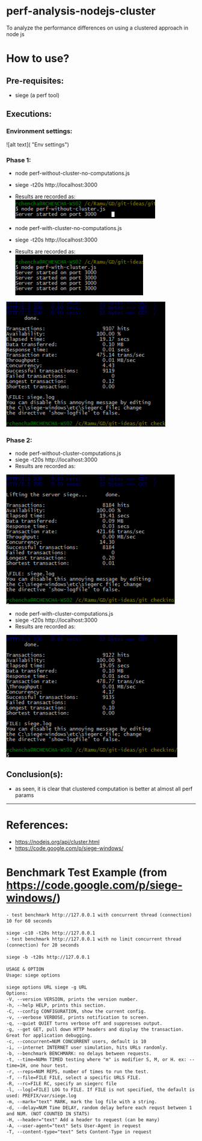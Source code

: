 # perf-analysis-nodejs-cluster
To analyze the performance differences on using a clustered approach in node js


# How to use?

## Pre-requisites:

- siege (a perf tool)


## Executions:

### Environment settings:
![alt text](  "Env settings")

### Phase 1:
- node perf-without-cluster-no-computations.js
- siege  -t20s http://localhost:3000
- Results are recorded as:
![alt text](https://github.com/RamuRChenchaiah/perf-analysis-nodejs-cluster/blob/master/1-perf-without-cluster-no-computations-executions.PNG "perf-without-cluster-no-computations")


- node perf-with-cluster-no-computations.js
- siege  -t20s http://localhost:3000
- Results are recorded as:
![alt text](https://github.com/RamuRChenchaiah/perf-analysis-nodejs-cluster/blob/master/1-perf-with-cluster-no-computations-executions.PNG "perf-with-cluster-no-computations")


![alt text](https://github.com/RamuRChenchaiah/perf-analysis-nodejs-cluster/blob/master/2-perf-with-cluster-no-computations.PNG "perf-with-cluster-no-computations")

### Phase 2:
- node perf-without-cluster-computations.js
- siege  -t20s http://localhost:3000
- Results are recorded as:

![alt text](https://github.com/RamuRChenchaiah/perf-analysis-nodejs-cluster/blob/master/3-perf-without-cluster-computations.PNG "perf-without-cluster-computations")



- node perf-with-cluster-computations.js
- siege  -t20s http://localhost:3000
- Results are recorded as:

![alt text](https://github.com/RamuRChenchaiah/perf-analysis-nodejs-cluster/blob/master/3-perf-with-cluster-computations.PNG "perf-with-cluster-computations")

## Conclusion(s):
- as seen, it is clear that clustered computation is better at almost all perf params


---

# References:

- https://nodejs.org/api/cluster.html
- https://code.google.com/p/siege-windows/

# Benchmark Test Example (from https://code.google.com/p/siege-windows/)
```
- test benchmark http://127.0.0.1 with concurrent thread (connection) 10 for 60 seconds

siege -c10 -t20s http://127.0.0.1
- test benchmark http://127.0.0.1 with no limit concurrent thread (connection) for 20 seconds

siege -b -t20s http://127.0.0.1

USAGE & OPTION
Usage: siege options

siege options URL siege -g URL
Options:
-V, --version VERSION, prints the version number.
-h, --help HELP, prints this section.
-C, --config CONFIGURATION, show the current config.
-v, --verbose VERBOSE, prints notification to screen.
-q, --quiet QUIET turns verbose off and suppresses output.
-g, --get GET, pull down HTTP headers and display the transaction. Great for application debugging.
-c, --concurrent=NUM CONCURRENT users, default is 10
-i, --internet INTERNET user simulation, hits URLs randomly.
-b, --benchmark BENCHMARK: no delays between requests.
-t, --time=NUMm TIMED testing where "m" is modifier S, M, or H. ex: --time=1H, one hour test.
-r, --reps=NUM REPS, number of times to run the test.
-f, --file=FILE FILE, select a specific URLS FILE.
-R, --rc=FILE RC, specify an siegerc file
-l, --log[=FILE] LOG to FILE. If FILE is not specified, the default is used: PREFIX/var/siege.log
-m, --mark="text" MARK, mark the log file with a string.
-d, --delay=NUM Time DELAY, random delay before each requst between 1 and NUM. (NOT COUNTED IN STATS)
-H, --header="text" Add a header to request (can be many)
-A, --user-agent="text" Sets User-Agent in request
-T, --content-type="text" Sets Content-Type in request


```
